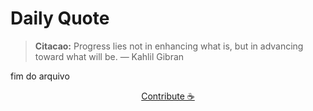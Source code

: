 # Daily Quote

> **Citacao:** Progress lies not in enhancing what is, but in advancing toward what will be. — Kahlil Gibran

fim do arquivo

<watermark-footer>
<p align="center">
  <a href="https://github.com/ruisuan/ruisuan/blob/main/contribute.md">Contribute ☕</a>
</p>
</watermark-footer>
